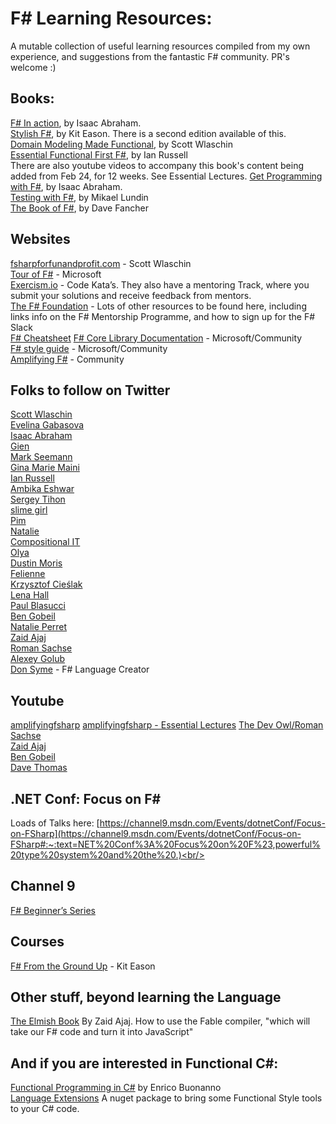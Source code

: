 
# F# Learning Resources:

A mutable collection of useful learning resources compiled from my own experience, and suggestions from the fantastic F# community. 
PR's welcome :)

## Books:
[F# In action](https://www.manning.com/books/f-sharp-in-action), by Isaac Abraham. <br/>
[Stylish F#](https://www.apress.com/gp/book/9781484239995), by Kit Eason. There is a second edition available of this. <br/>
[Domain Modeling Made Functional](https://pragprog.com/titles/swdddf/domain-modeling-made-functional/), by Scott Wlaschin <br/>
[Essential Functional First F#](https://leanpub.com/essential-fsharp), by Ian Russell <br/> 
There are also youtube videos to accompany this book's content being added from Feb 24, for 12 weeks. See Essential Lectures.
[Get Programming with F#](https://www.manning.com/books/get-programming-with-f-sharp?gclid=CjwKCAjw_L6LBhBbEiwA4c46uqHTRPeuaPnTU-1R8sIW-a9oEcSsIqMD0MW5eDAzBs2OifVtEDMQ-hoCe5EQAvD_BwE), by Isaac Abraham. <br/>
[Testing with F#](https://www.packtpub.com/product/testing-with-f/9781784391232), by Mikael Lundin <br/>
[The Book of F#](https://nostarch.com/fsharp), by Dave Fancher <br/>

## Websites
[fsharpforfunandprofit.com](https://fsharpforfunandprofit.com) - Scott Wlaschin <br/>
[Tour of F#](https://docs.microsoft.com/en-us/dotnet/fsharp/tour) - Microsoft <br/>
[Exercism.io](https://exercism.io/) - Code Kata’s. They also have a mentoring Track, where you submit your solutions and receive feedback from mentors. <br/>
[The F# Foundation](https://fsharp.org/) - Lots of other resources to be found here, including links info on the F# Mentorship Programme, and how to sign up for the F# Slack <br/>
[F# Cheatsheet](https://dungpa.github.io/fsharp-cheatsheet/)
[F# Core Library Documentation](https://fsharp.github.io/fsharp-core-docs/) - Microsoft/Community <br/>
[F# style guide](https://docs.microsoft.com/en-us/dotnet/fsharp/style-guide/) - Microsoft/Community <br/>
[Amplifying F#](amplifyingfsharp.io) - Community </br>

## Folks to follow on Twitter

[Scott Wlaschin](https://twitter.com/ScottWlaschin) <br/>
[Evelina Gabasova](https://twitter.com/evelgab) <br/>
[Isaac Abraham](https://twitter.com/isaac_abraham) <br/>
[Gien](https://twitter.com/selketjah) <br/>
[Mark Seemann](https://twitter.com/ploeh) <br/>
[Gina Marie Maini](https://twitter.com/wiredsis) <br/>
[Ian Russell](https://twitter.com/ijrussell) <br/>
[Ambika Eshwar](https://twitter.com/rosalogia) <br/>
[Sergey Tihon](https://twitter.com/sergey_tihon) <br/>
[slime girl](https://twitter.com/cagyirey) <br/>
[Pim](https://twitter.com/70696d) <br/>
[Natalie](https://twitter.com/natalie) <br/>
[Compositional IT](https://twitter.com/compositionalit) <br/>
[Olya](https://twitter.com/w0lya) <br/>
[Dustin Moris](https://twitter.com/dustinmoris) <br/>
[Felienne](https://twitter.com/Felienne) <br/>
[Krzysztof Cieślak](https://twitter.com/k_cieslak) <br/>
[Lena Hall](https://twitter.com/lenadroid) <br/>
[Paul Blasucci](https://twitter.com/pblasucci) <br/>
[Ben Gobeil](https://twitter.com/GobeilBen) <br/>
[Natalie Perret](https://twitter.com/natalie_perret) <br/>
[Zaid Ajaj](https://twitter.com/zaid_ajaj) <br/>
[Roman Sachse](https://twitter.com/R0MMSEN) <br/>
[Alexey Golub](https://twitter.com/Tyrrrz) <br/>
[Don Syme](https://twitter.com/dsymetweets) - F# Language Creator <br/>


## Youtube
[amplifyingfsharp](https://www.youtube.com/@amplifyingfsharp)
[amplifyingfsharp - Essential Lectures](https://www.youtube.com/playlist?list=PL1r7XrpHzfvy4w3GYSBtK0RzNUvP4jRlw) 
[The Dev Owl/Roman Sachse](https://www.youtube.com/channel/UCOX5DkLyqctM-wkOAU_mUpA) <br/>
[Zaid Ajaj](https://www.youtube.com/channel/UChT-c1jBnyKCltsw0cNifLA) <br/>
[Ben Gobeil](https://www.youtube.com/channel/UCX7iFEPRPubYZyU-e-END5A) <br/>
[Dave Thomas](https://www.youtube.com/channel/UC0kXc1f_WBYSklrElcPWzgg) <br/>

## .NET Conf: Focus on F#
Loads of Talks here: [https://channel9.msdn.com/Events/dotnetConf/Focus-on-FSharp](https://channel9.msdn.com/Events/dotnetConf/Focus-on-FSharp#:~:text=NET%20Conf%3A%20Focus%20on%20F%23,powerful%20type%20system%20and%20the%20.)<br/>

## Channel 9
[F# Beginner’s Series](https://channel9.msdn.com/Series/Beginners-Series-to-FSharp/Introduction-1-of-12--Beginners-Series-to-F)<br/>

## Courses
[F# From the Ground Up](https://www.udemy.com/course/fsharp-from-the-ground-up) - Kit Eason


## Other stuff, beyond learning the Language
[The Elmish Book](https://zaid-ajaj.github.io/the-elmish-book/#/) By Zaid Ajaj. How to use the Fable compiler, "which will take our F# code and turn it into JavaScript"



## And if you are interested in Functional C#:<br/>
[Functional Programming in C#](https://www.manning.com/books/functional-programming-in-c-sharp-second-edition) by Enrico Buonanno <br/>
[Language Extensions](https://github.com/louthy/language-ext) A nuget package to bring some Functional Style tools to your C# code. <br/>




